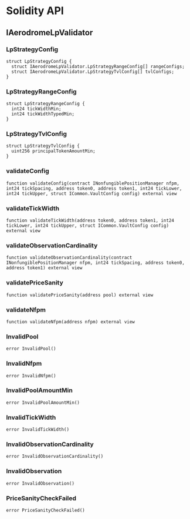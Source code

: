 # Solidity API

## IAerodromeLpValidator

### LpStrategyConfig

```solidity
struct LpStrategyConfig {
  struct IAerodromeLpValidator.LpStrategyRangeConfig[] rangeConfigs;
  struct IAerodromeLpValidator.LpStrategyTvlConfig[] tvlConfigs;
}
```

### LpStrategyRangeConfig

```solidity
struct LpStrategyRangeConfig {
  int24 tickWidthMin;
  int24 tickWidthTypedMin;
}
```

### LpStrategyTvlConfig

```solidity
struct LpStrategyTvlConfig {
  uint256 principalTokenAmountMin;
}
```

### validateConfig

```solidity
function validateConfig(contract INonfungiblePositionManager nfpm, int24 tickSpacing, address token0, address token1, int24 tickLower, int24 tickUpper, struct ICommon.VaultConfig config) external view
```

### validateTickWidth

```solidity
function validateTickWidth(address token0, address token1, int24 tickLower, int24 tickUpper, struct ICommon.VaultConfig config) external view
```

### validateObservationCardinality

```solidity
function validateObservationCardinality(contract INonfungiblePositionManager nfpm, int24 tickSpacing, address token0, address token1) external view
```

### validatePriceSanity

```solidity
function validatePriceSanity(address pool) external view
```

### validateNfpm

```solidity
function validateNfpm(address nfpm) external view
```

### InvalidPool

```solidity
error InvalidPool()
```

### InvalidNfpm

```solidity
error InvalidNfpm()
```

### InvalidPoolAmountMin

```solidity
error InvalidPoolAmountMin()
```

### InvalidTickWidth

```solidity
error InvalidTickWidth()
```

### InvalidObservationCardinality

```solidity
error InvalidObservationCardinality()
```

### InvalidObservation

```solidity
error InvalidObservation()
```

### PriceSanityCheckFailed

```solidity
error PriceSanityCheckFailed()
```

